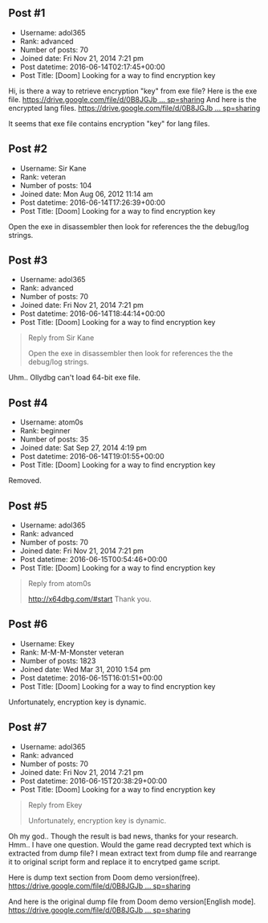 ## Post #1
- Username: adol365
- Rank: advanced
- Number of posts: 70
- Joined date: Fri Nov 21, 2014 7:21 pm
- Post datetime: 2016-06-14T02:17:45+00:00
- Post Title: [Doom] Looking for a way to find encryption key

Hi, is there a way to retrieve encryption "key" from exe file?
Here is the exe file. [https://drive.google.com/file/d/0B8JGJb ... sp=sharing](https://drive.google.com/file/d/0B8JGJb-FRy_bU2NPdDZ2UVRTbk0/view?usp=sharing)
And here is the encrypted lang files. [https://drive.google.com/file/d/0B8JGJb ... sp=sharing](https://drive.google.com/file/d/0B8JGJb-FRy_beWdkOWhHeUJxUTg/view?usp=sharing)

It seems that exe file contains encryption "key" for lang files.
## Post #2
- Username: Sir Kane
- Rank: veteran
- Number of posts: 104
- Joined date: Mon Aug 06, 2012 11:14 am
- Post datetime: 2016-06-14T17:26:39+00:00
- Post Title: [Doom] Looking for a way to find encryption key

Open the exe in disassembler then look for references the the debug/log strings.
## Post #3
- Username: adol365
- Rank: advanced
- Number of posts: 70
- Joined date: Fri Nov 21, 2014 7:21 pm
- Post datetime: 2016-06-14T18:44:14+00:00
- Post Title: [Doom] Looking for a way to find encryption key

> Reply from Sir Kane
>
> Open the exe in disassembler then look for references the the debug/log strings.

Uhm.. Ollydbg can't load 64-bit exe file.
## Post #4
- Username: atom0s
- Rank: beginner
- Number of posts: 35
- Joined date: Sat Sep 27, 2014 4:19 pm
- Post datetime: 2016-06-14T19:01:55+00:00
- Post Title: [Doom] Looking for a way to find encryption key

Removed.
## Post #5
- Username: adol365
- Rank: advanced
- Number of posts: 70
- Joined date: Fri Nov 21, 2014 7:21 pm
- Post datetime: 2016-06-15T00:54:46+00:00
- Post Title: [Doom] Looking for a way to find encryption key

> Reply from atom0s
>
> http://x64dbg.com/#start
Thank you.
## Post #6
- Username: Ekey
- Rank: M-M-M-Monster veteran
- Number of posts: 1823
- Joined date: Wed Mar 31, 2010 1:54 pm
- Post datetime: 2016-06-15T16:01:51+00:00
- Post Title: [Doom] Looking for a way to find encryption key

Unfortunately, encryption key is dynamic.
## Post #7
- Username: adol365
- Rank: advanced
- Number of posts: 70
- Joined date: Fri Nov 21, 2014 7:21 pm
- Post datetime: 2016-06-15T20:38:29+00:00
- Post Title: [Doom] Looking for a way to find encryption key

> Reply from Ekey
>
> Unfortunately, encryption key is dynamic.

Oh my god.. Though the result is bad news, thanks for your research.
Hmm.. I have one question. Would the game read decrypted text which is extracted from dump file?
I mean extract text from dump file and rearrange it to original script form and replace it to encrytped game script.

Here is dump text section from Doom demo version(free).
[https://drive.google.com/file/d/0B8JGJb ... sp=sharing](https://drive.google.com/file/d/0B8JGJb-FRy_bcmNLd3QwcjNmOW8/view?usp=sharing)

And here is the original dump file from Doom demo version[English mode].
[https://drive.google.com/file/d/0B8JGJb ... sp=sharing](https://drive.google.com/file/d/0B8JGJb-FRy_bRkhhZnI3RkVoRmc/view?usp=sharing)
